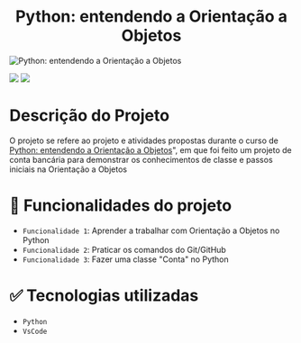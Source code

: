 # <h1 align="center"> Python: entendendo a Orientação a Objetos </h1>
![Python: entendendo a Orientação a Objetos](https://user-images.githubusercontent.com/95968249/205511844-0f92a95c-b1d2-47a3-bc85-075b3de17844.png)<p align="center">


<img src="https://img.shields.io/static/v1?label=STATUS&message=FINALIZADO&color=GREEN&style=for-the-badge"/>
<img src="https://img.shields.io/github/stars/uranolais/alura-git?style=for-the-badge"/>
</p>

# Descrição do Projeto
O projeto se refere ao projeto e atividades propostas durante o curso de [Python: entendendo a Orientação a Objetos](https://cursos.alura.com.br/course/python-3-intro-orientacao-objetos)", em que foi feito um projeto de conta bancária para demonstrar os conhecimentos de classe e passos iniciais na Orientação a Objetos

# :hammer: Funcionalidades do projeto

- `Funcionalidade 1`: Aprender a trabalhar com Orientação a Objetos no Python
- `Funcionalidade 2`: Praticar os comandos do Git/GitHub
- `Funcionalidade 3`: Fazer uma classe "Conta" no Python

# ✅ Tecnologias utilizadas
- `Python`
- `VsCode`

